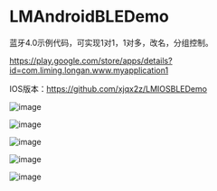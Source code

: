 # LMAndroidBLEDemo

蓝牙4.0示例代码，可实现1对1，1对多，改名，分组控制。

https://play.google.com/store/apps/details?id=com.liming.longan.www.myapplication1

IOS版本：https://github.com/xjqx2z/LMIOSBLEDemo

 ![image](https://github.com/xjqx2z/LMAndroidBLEDemo/blob/master/Screenshot_20160524-105837.png)
 
 ![image](https://github.com/xjqx2z/LMAndroidBLEDemo/blob/master/Screenshot_20160524-105845.png)
 
 ![image](https://github.com/xjqx2z/LMAndroidBLEDemo/blob/master/Screenshot_20160524-105859.png)
 
 ![image](https://github.com/xjqx2z/LMAndroidBLEDemo/blob/master/Screenshot_20160524-105918.png)
 
 ![image](https://github.com/xjqx2z/LMAndroidBLEDemo/blob/master/Screenshot_20160524-105935.png)

